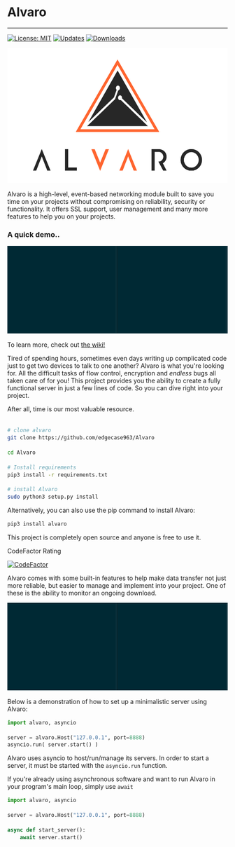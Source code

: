 ﻿# Alvaro
---
[![License: MIT](https://img.shields.io/badge/License-MIT-yellow.svg)](https://opensource.org/licenses/MIT) [![Updates](https://pyup.io/repos/github/edgecase963/Alvaro/shield.svg)](https://pyup.io/repos/github/edgecase963/Alvaro/) [![Downloads](https://pepy.tech/badge/alvaro)](https://pepy.tech/project/alvaro)

![Logo](readme_media/logo.png)

Alvaro is a high-level, event-based networking module built to save you time on your projects without compromising on reliability, security or functionality.
It offers SSL support, user management and many more features to help you on your projects.

### A quick demo..
![Alvaro Demo](demos/demo.gif)

To learn more, check out [the wiki!](https://github.com/edgecase963/Alvaro/wiki)

Tired of spending hours, sometimes even days writing up complicated code just to get two devices to talk to one another? Alvaro is what you're looking for. All the difficult tasks of flow control, encryption and _endless_ bugs all taken care of for you! This project provides you the ability to create a fully functional server in just a few lines of code. So you can dive right into your project.

After all, time is our most valuable resource.


```bash

# clone alvaro
git clone https://github.com/edgecase963/Alvaro

cd Alvaro

# Install requirements
pip3 install -r requirements.txt

# install Alvaro
sudo python3 setup.py install

```

Alternatively, you can also use the pip command to install Alvaro:
```bash
pip3 install alvaro
```

This project is completely open source and anyone is free to use it.

CodeFactor Rating

[![CodeFactor](https://www.codefactor.io/repository/github/edgecase963/alvaro/badge)](https://www.codefactor.io/repository/github/edgecase963/alvaro)


Alvaro comes with some built-in features to help make data transfer not just more reliable, but easier to manage and implement into your project. One of these is the ability to monitor an ongoing download.

![Download Demo](demos/download_demo.gif)


Below is a demonstration of how to set up a minimalistic server using Alvaro:

```python
import alvaro, asyncio

server = alvaro.Host("127.0.0.1", port=8888)
asyncio.run( server.start() )
```

Alvaro uses asyncio to host/run/manage its servers. In order to start a server, it must be started with the `asyncio.run` function.

If you're already using asynchronous software and want to run Alvaro in your program's main loop, simply use `await`

```python
import alvaro, asyncio

server = alvaro.Host("127.0.0.1", port=8888)

async def start_server():
    await server.start()
```
